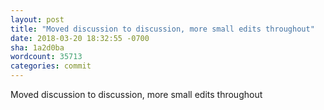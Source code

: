 ```yaml
---
layout: post
title: "Moved discussion to discussion, more small edits throughout"
date: 2018-03-20 18:32:55 -0700
sha: 1a2d0ba
wordcount: 35713
categories: commit
---
```

Moved discussion to discussion, more small edits throughout
